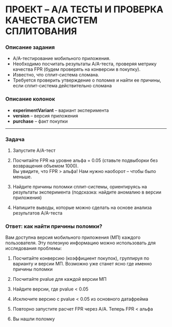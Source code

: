 # ПРОЕКТ – A/A ТЕСТЫ И ПРОВЕРКА КАЧЕСТВА СИСТЕМ СПЛИТОВАНИЯ


### Описание задания
- А/А-тестирование мобильного приложения.   
- Необходимо посчитать результаты A/A-теста, проверяя метрику качества FPR (будем проверять на конверсии в покупку).   
- Известно, что сплит-система сломана.   
- Требуется проверить утверждение о поломке и найти ее причины, если сплит-система действительно сломана


### Описание колонок
- **experimentVariant** – вариант эксперимента
- **version** – версия приложения
- **purchase** – факт покупки

---
### Задача
1. Запустите A/A-тест


2. Посчитайте FPR на уровне альфа = 0.05 (ставьте подвыборки без возвращения объемом 1000).  
    Вы увидите, что FPR > альфа! Нам нужно наоборот – чтобы было меньше.
    
    
3. Найдите причины поломки сплит-системы, ориентируясь на результаты эксперимента (подсказка: найдите аномалию в версии приложения)


4. Напишите выводы, которые можно сделать на основе анализа результатов A/A-теста


### Ответ: как найти причины поломки?

Вам доступна версия мобильного приложения (МП) каждого пользователя. Эту полезную информацию можно использовать для исследования проблемы:

1. Посчитайте конверсию (коэффициент покупок), группируя по варианту и версии МП. Возможно уже станет ясно где именно причины поломки


2. Посчитайте pvalue для каждой версии МП


3. Найдите версии, где pvalue < 0.05


4. Исключите версию с pvalue < 0.05 из основного датафрейма


5. Повторно запустите расчет FPR через A/A. Теперь FPR < альфа


6. Вы нашли поломку
